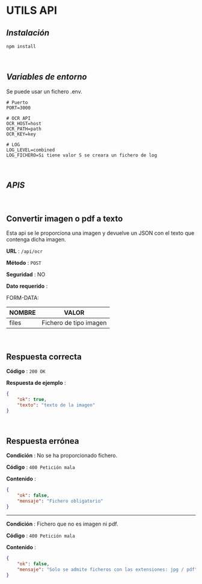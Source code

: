 # UTILS API

## *Instalación*

```bash
npm install
```

&nbsp;

## *Variables de entorno*

Se puede usar un fichero .env.

```properties
# Puerto
PORT=3000

# OCR API
OCR_HOST=host
OCR_PATH=path
OCR_KEY=key

# LOG
LOG_LEVEL=combined
LOG_FICHERO=Si tiene valor S se creara un fichero de log
```

&nbsp;

## *APIS*

&nbsp;

## Convertir imagen o pdf a texto

Esta api se le proporciona una imagen y devuelve un JSON con el texto que contenga dicha imagen.

**URL** : `/api/ocr`

**Método** : `POST`

**Seguridad** : NO

**Dato requerido** :

FORM-DATA:

|NOMBRE|VALOR|
|---|---|
|files|Fichero de tipo imagen|

&nbsp;

## Respuesta correcta

**Código** : `200 OK`

**Respuesta de ejemplo** :

```json
{
    "ok": true,
    "texto": "texto de la imagen"
}
```

&nbsp;

## Respuesta errónea

**Condición** : No se ha proporcionado fichero.

**Código** : `400 Petición mala`

**Contenido** :

```json
{
    "ok": false,
    "mensaje": "Fichero obligatorio"
}
```

---

**Condición** : Fichero que no es imagen ni pdf.

**Código** : `400 Petición mala`

**Contenido** :

```json
{
    "ok": false,
    "mensaje": "Solo se admite ficheros con las extensiones: jpg / pdf"
}
